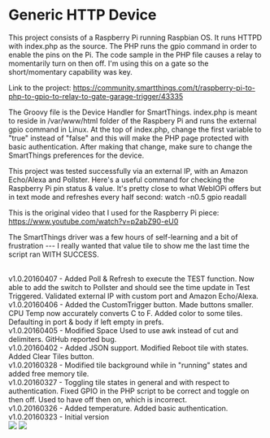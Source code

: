# Generic HTTP Device

This project consists of a Raspberry Pi running Raspbian OS. It runs HTTPD with index.php as the source. The PHP runs the gpio command in order to enable the pins on the Pi. The code sample in the PHP file causes a relay to momentarily turn on then off. I'm using this on a gate so the short/momentary capability was key.

Link to the project: https://community.smartthings.com/t/raspberry-pi-to-php-to-gpio-to-relay-to-gate-garage-trigger/43335

The Groovy file is the Device Handler for SmartThings.
index.php is meant to reside in /var/www/html folder of the Raspbery Pi and runs the external gpio command in Linux.
At the top of index.php, change the first variable to "true" instead of "false" and this will make the PHP page protected with basic authentication. After making that change, make sure to change the SmartThings preferences for the device.

This project was tested successfully via an external IP, with an Amazon Echo/Alexa and Pollster. Here's a useful command for checking the Raspberry Pi pin status & value. It's pretty close to what WebIOPi offers but in text mode and refreshes every half second: watch -n0.5 gpio readall

This is the original video that I used for the Raspberry Pi piece: https://www.youtube.com/watch?v=p2abZ90-eU0

The SmartThings driver was a few hours of self-learning and a bit of frustration --- I really wanted that value tile to show me the last time the script ran WITH SUCCESS.

</br>v1.0.20160407 - Added Poll & Refresh to execute the TEST function. Now able to add the switch to Pollster and should see the time update in Test Triggered. Validated external IP with custom port and Amazon Echo/Alexa.
</br>v1.0.20160406 - Added the CustomTrigger button. Made buttons smaller. CPU Temp now accurately converts C to F. Added color to some tiles. Defaulting in port & body if left empty in prefs.
</br>v1.0.20160405 - Modified Space Used to use awk instead of cut and delimiters. GitHub reported bug.
</br>v1.0.20160402 - Added JSON support. Modified Reboot tile with states. Added Clear Tiles button.
</br>v1.0.20160328 - Modified tile background while in "running" states and added free memory tile.
</br>v1.0.20160327 - Toggling tile states in general and with respect to authentication. Fixed GPIO in the PHP script to be correct and toggle on then off. Used to have off then on, which is incorrect.
</br>v1.0.20160326 - Added temperature. Added basic authentication.
</br>v1.0.20160323 - Initial version
</br>
<img src="https://github.com/JZ-SmartThings/SmartThings/blob/master/Devices/Generic%20HTTP%20Device/Screenshot_Android_App.png">
<img src="https://github.com/JZ-SmartThings/SmartThings/blob/master/Devices/Generic%20HTTP%20Device/Screenshot_PHP_Page.png">